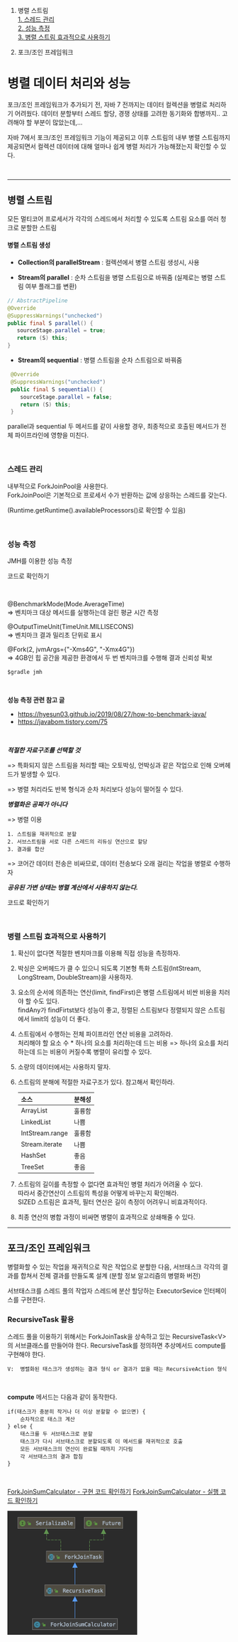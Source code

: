 1. 병렬 스트림 <br>
	[1. 스레드 관리](#스레드-관리) <br>	[2. 성능 측정](#성능-측정) <br>	[3. 병렬 스트림 효과적으로 사용하기](#병렬-스트림-효과적으로-사용하기) <br>

2. 포크/조인 프레임워크



# 병렬 데이터 처리와 성능

포크/조인 프레임워크가 추가되기 전, 자바 7 전까지는 데이터 컬렉션을 병렬로 처리하기 어려웠다. 
데이터 분할부터 스레드 할당, 경쟁 상태를 고려한 동기화와 합병까지.. 고려해야 할 부분이 많았는데,...

자바 7에서 포크/조인 프레임워크 기능이 제공되고 이후 스트림의 내부 병렬 스트림까지 제공되면서 컬렉션 데이터에 대해 얼마나 쉽게 병렬 처리가 가능해졌는지 확인할 수 있다. 

<br>

---

## 병렬 스트림

모든 멀티코어 프로세서가 각각의 스레드에서 처리할 수 있도록 스트림 요소를 여러 청크로 분할한 스트림



#### 병렬 스트림 생성

- **Collection의 parallelStream** : 컬렉션에서 병렬 스트림 생성시, 사용

- **Stream의 parallel** : 순차 스트림을 병렬 스트림으로 바꿔줌 (실제로는 병렬 스트림 여부 플래그를 변환)

```java
// AbstractPipeline 
@Override
@SuppressWarnings("unchecked")
public final S parallel() {
   sourceStage.parallel = true;
   return (S) this;
}
```

- **Stream의 sequential** : 병렬 스트림을 순차 스트림으로 바꿔줌 

```java
 @Override
 @SuppressWarnings("unchecked")
 public final S sequential() {
    sourceStage.parallel = false;
    return (S) this;
 }
```

parallel과 sequential 두 메서드를 같이 사용할 경우, 최종적으로 호출된 메서드가 전체 파이프라인에 영향을 미친다. 

<br>

### 스레드 관리

내부적으로 ForkJoinPool을 사용한다. <br>
ForkJoinPool은 기본적으로 프로세서 수가 반환하는 값에 상응하는 스레드를 갖는다.

(Runtime.getRuntime().availableProcessors()로 확인할 수 있음)


<br>

### 성능 측정

JMH를 이용한 성능 측정

코드로 확인하기 


<br>


@BenchmarkMode(Mode.AverageTime) <br>
=> 벤치마크 대상 메서드를 실행하는데 걸린 평균 시간 측정

@OutputTimeUnit(TimeUnit.MILLISECONS) <br>
=> 벤치마크 결과 밀리초 단위로 표시

@Fork(2, jvmArgs={"-Xms4G", "-Xmx4G"}) <br>
=> 4GB인 힙 공간을 제공한 환경에서 두 번 벤치마크를 수행해 결과 신뢰성 확보

```
$gradle jmh
```


<br>


**성능 측정 관련 참고 글**

- https://hyesun03.github.io/2019/08/27/how-to-benchmark-java/
- https://javabom.tistory.com/75


<br>


***적절한 자료구조를 선택할 것***

=> 특화되지 않은 스트림을 처리할 때는 오토박싱, 언박싱과 같은 작업으로 인해 오버헤드가 발생할 수 있다. 

=> 병렬 처리라도 반복 형식과 순차 처리보다 성능이 떨어질 수 있다.



***병렬화은 공짜가 아니다***

=> 병렬 이용 

 	1. 스트림을 재귀적으로 분할
 	2. 서브스트림을 서로 다른 스레드의 리듀싱 연산으로 할당
 	3. 결과를 합산

=> 코어간 데이터 전송은 비싸므로, 데이터 전송보다 오래 걸리는 작업을 병렬로 수행하자



***공유된 가변 상태는 병렬 계산에서 사용하지 않는다.***

코드로 확인하기


<br>


### 병렬 스트림 효과적으로 사용하기

1. 확신이 없다면 적절한 벤치마크를 이용해 직접 성능을 측정하자.

2. 박싱은 오버헤드가 클 수 있으니 되도록 기본형 특화 스트림(IntStream, LongStream, DoubleStream)을 사용하자.

3. 요소의 순서에 의존하는 연산(limit, findFirst)은 병렬 스트림에서 비싼 비용을 치러야 할 수도 있다. <br> findAny가 findFirtst보다 성능이 좋고, 정렬된 스트림보다 정렬되지 않은 스트림에서 limit의 성능이 더 좋다.

4. 스트림에서 수행하는 전체 파이프라인 연산 비용을 고려하라. <br> 처리해야 할 요소 수 * 하나의 요소를 처리하는데 드는 비용 => 하나의 요소를 처리하는데 드는 비용이 커질수록 병렬이 유리할 수 있다.

5. 소량의 데이터에서는 사용하지 말자.

6. 스트림의 분해에 적절한 자료구조가 있다. 참고해서 확인하라.

   | 소스            | 분해성 |
   | --------------- | ------ |
   | ArrayList       | 훌륭함 |
   | LinkedList      | 나쁨   |
   | IntStream.range | 훌륭함 |
   | Stream.iterate  | 나쁨   |
   | HashSet         | 좋음   |
   | TreeSet         | 좋음   |

7. 스트림의 길이를 측정할 수 없다면 효과적인 병렬 처리가 어려울 수 있다. <br> 따라서 중간연산이 스트림의 특성을 어떻게 바꾸는지 확인해라. <br> SIZED 스트림은 효과적, 필터 연산은 길이 측정이 어려우니 비효과적이다.

8. 최종 연산의 병합 과정이 비싸면 병렬이 효과적으로 상쇄해줄 수 있다. 


---

## 포크/조인 프레임워크

병렬화할 수 있는 작업을 재귀적으로 작은 작업으로 분할한 다음, 서브태스크 각각의 결과를 합쳐서 전체 결과를 만들도록 설계 (분할 정보 알고리즘의 병렬화 버전)

서브태스크를 스레드 풀의 작업자 스레드에 분산 할당하는 ExecutorSevice 인터페이스를 구현한다. 



### RecursiveTask 활용

스레드 풀을 이용하기 위해서는 ForkJoinTask을 상속하고 있는 RecursiveTask\<V>의 서브클래스를 만들어야 한다. RecursiveTask를 정의하면 추상메서드 compute를 구현해야 한다.

```
V:  병렬화된 태스크가 생성하는 결과 형식 or 결과가 없을 때는 RecursiveAction 형식
```

 <br>

**compute** 메서드는 다음과 같이 동작한다. 

```
if(태스크가 충분히 작거나 더 이상 분할할 수 없으면) {
	순차적으로 태스크 계산
} else {
	태스크를 두 서브태스크로 분할
	태스크가 다시 서브태스크로 분할되도록 이 메서드를 재귀적으로 호출
	모든 서브태스크의 연산이 완료될 때까지 기다림
	각 서브태스크의 결과 합침
}
```

<br>

[ForkJoinSumCalculator - 구현 코드 확인하기](ForkJoinSumCalculator.java)
[ForkJoinSumCalculator - 실행 코드 확인하기](ForkJoinSum.java)

![diagram_ForkJoinSumCalculator](../../../../../resources/modernjavainaction/chapter07/diagram_ForkJoinSumCalculator.png)

<br>

